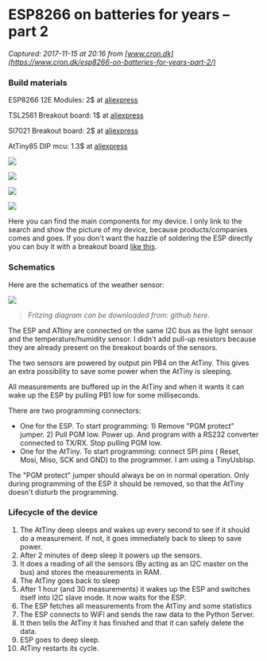 # ESP8266 on batteries for years – part 2

_Captured: 2017-11-15 at 20:16 from [www.cron.dk](https://www.cron.dk/esp8266-on-batteries-for-years-part-2/)_

### Build materials

ESP8266 12E Modules: 2$ at [aliexpress](https://www.aliexpress.com/wholesale?catId=0&initiative_id=AS_20171105224319&SearchText=esp8266+12e+module)

TSL2561 Breakout board: 1$ at [aliexpress](https://www.aliexpress.com/wholesale?catId=0&initiative_id=SB_20171105224744&SearchText=tsl2561+breakout)

SI7021 Breakout board: 2$ at [aliexpress](https://www.aliexpress.com/wholesale?catId=0&initiative_id=SB_20171106115514&SearchText=SI7021)

AtTiny85 DIP mcu: 1.3$ at [aliexpress](https://www.aliexpress.com/wholesale?catId=0&initiative_id=SB_20171105224916&SearchText=attiny85+DIP)

![](https://www.cron.dk/wp-content/uploads/2017/10/lp_part_esp8266-150x150.jpg)

![](https://www.cron.dk/wp-content/uploads/2017/10/lp_part_tsl2561-150x150.jpg)

![](https://www.cron.dk/wp-content/uploads/2017/10/lp_part_attiny85-150x150.jpg)

![](https://www.cron.dk/wp-content/uploads/2017/10/lp_part_si7021-150x150.jpg)

Here you can find the main components for my device. I only link to the search and show the picture of my device, because products/companies comes and goes. If you don't want the hazzle of soldering the ESP directly you can buy it with a breakout board [like this](https://www.aliexpress.com/wholesale?catId=0&initiative_id=SB_20171105225822&SearchText=esp8266+adapter+plate).

### Schematics

Here are the schematics of the weather sensor:

![](https://www.cron.dk/wp-content/uploads/2017/11/lp_schematic.jpg)

> _Fritzing diagram can be downloaded from: github here._

The ESP and ATtiny are connected on the same I2C bus as the light sensor and the temperature/humidity sensor. I didn't add pull-up resistors because they are already present on the breakout boards of the sensors.

The two sensors are powered by output pin PB4 on the AtTiny. This gives an extra possibility to save some power when the AtTiny is sleeping.

All measurements are buffered up in the AtTiny and when it wants it can wake up the ESP by pulling PB1 low for some milliseconds.

There are two programming connectors:

  * One for the ESP. To start programming: 1) Remove "PGM protect" jumper. 2) Pull PGM low. Power up. And program with a RS232 converter connected to TX/RX. Stop pulling PGM low.
  * One for the AtTiny. To start programming: connect SPI pins ( Reset, Mosi, Miso, SCK and GND) to the programmer. I am using a TinyUsbIsp.

The "PGM protect" jumper should always be on in normal operation. Only during programming of the ESP it should be removed, so that the AtTiny doesn't disturb the programming.

### Lifecycle of the device

  1. The AtTiny deep sleeps and wakes up every second to see if it should do a measurement. If not, it goes immediately back to sleep to save power.
  2. After 2 minutes of deep sleep it powers up the sensors.
  3. It does a reading of all the sensors (By acting as an I2C master on the bus) and stores the measurements in RAM.
  4. The AtTiny goes back to sleep
  5. After 1 hour (and 30 measurements) it wakes up the ESP and switches itself into I2C slave mode. It now waits for the ESP.
  6. The ESP fetches all measurements from the AtTiny and some statistics
  7. The ESP connects to WiFi and sends the raw data to the Python Server.
  8. It then tells the AtTiny it has finished and that it can safely delete the data.
  9. ESP goes to deep sleep.
  10. AtTiny restarts its cycle.
